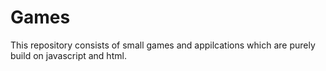 # Games
This repository consists of small games and appilcations which are purely build on javascript and html.
